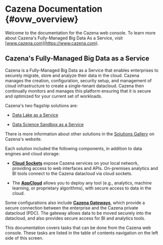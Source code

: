 
# Cazena Documentation {#ovw_overview}

Welcome to the documentation for the Cazena web console. To learn more about Cazena's Fully-Managed Big Data As a Service, visit [www.cazena.com](https://www.cazena.com).

## Cazena's Fully-Managed Big Data as a Service 

Cazena is a Fully-Managed Big Data as a Service that enables enterprises to securely migrate, store and analyze their data in the cloud. Cazena manages the creation, configuration, security setup, and management of cloud infrastructure to create a single-tenant datacloud. Cazena then continually monitors and manages this platform ensuring that it is secure and optimized for your current set of workloads.

Cazena's two flagship solutions are:

* [Data Lake as a Service](https://www.cazena.com/solutions/data-lake)


* [Data Science Sandbox as a Service](https://www.cazena.com/solutions/data-science)

There is more information about other solutions in the [Solutions Gallery](https://www.cazena.com/solutions) on Cazena's website.

Each solution included the following components, in addition to data engines and cloud storage:


* [__Cloud Sockets__](#integration_with_datacloud) expose Cazena services on your local network, providing access to web interfaces  and APIs. On-premises analytics and BI tools connect to the Cazena datacloud via cloud sockets.

* The [__AppCloud__](#ovw_overview) allows you to deploy any tool (e.g., analytics, machine learning, or proprietary algorithms), with secure access to data in the cloud.


Some configurations also include [__Cazena Gateways__](#cgw_cazena_gateway), which provide a secure connection between the enterprise and the Cazena private datacloud (PDC). The gateway allows data to be moved securely into the datacloud, and also provides secure access for BI and analytics tools.


This documentation covers tasks that can be done from the Cazena web console. These tasks are listed in the table of contents navigation on the left side of this screen.
